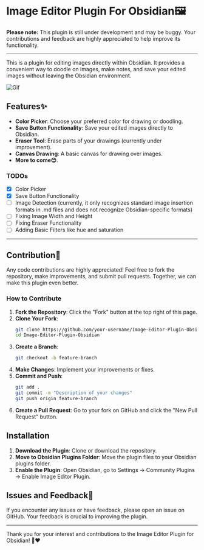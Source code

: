 # Image Editor Plugin For Obsidian🖼️

**Please note:** This plugin is still under development and may be buggy. Your contributions and feedback are highly appreciated to help improve its functionality.


***

This is a plugin for editing images directly within Obsidian. It provides a convenient way to doodle on images, make notes, and save your edited images without leaving the Obsidian environment.


![Gif](./images/gifs.gif)

## Features✨

- **Color Picker**: Choose your preferred color for drawing or doodling.
- **Save Button Functionality**: Save your edited images directly to Obsidian.
- **Eraser Tool**: Erase parts of your drawings (currently under improvement).
- **Canvas Drawing**: A basic canvas for drawing over images.
- **More to come😊**.

### TODOs

- [x] Color Picker
- [x] Save Button Functionality
- [ ] Image Detection (currently, it only recognizes standard image insertion formats in .md files and does not recognize Obsidian-specific formats)
- [ ] Fixing Image Width and Height
- [ ] Fixing Eraser Functionality
- [ ] Adding Basic Filters like hue and saturation

***



## Contribution🙏

Any code contributions are highly appreciated! Feel free to fork the repository, make improvements, and submit pull requests. Together, we can make this plugin even better.

### How to Contribute

1. **Fork the Repository**: Click the "Fork" button at the top right of this page.
2. **Clone Your Fork**: 
    ```sh
    git clone https://github.com/your-username/Image-Editor-Plugin-Obsidian.git
    cd Image-Editor-Plugin-Obsidian
    ```
3. **Create a Branch**: 
    ```sh
    git checkout -b feature-branch
    ```
4. **Make Changes**: Implement your improvements or fixes.
5. **Commit and Push**: 
    ```sh
    git add .
    git commit -m "Description of your changes"
    git push origin feature-branch
    ```
6. **Create a Pull Request**: Go to your fork on GitHub and click the "New Pull Request" button.

## Installation

1. **Download the Plugin**: Clone or download the repository.
2. **Move to Obsidian Plugins Folder**: Move the plugin files to your Obsidian plugins folder.
3. **Enable the Plugin**: Open Obsidian, go to Settings -> Community Plugins -> Enable Image Editor Plugin.

## Issues and Feedback📃

If you encounter any issues or have feedback, please open an issue on GitHub. Your feedback is crucial to improving the plugin.

---

Thank you for your interest and contributions to the Image Editor Plugin for Obsidian! 🙏❤️
